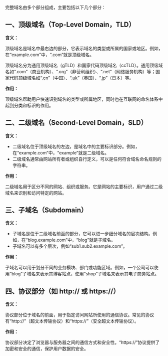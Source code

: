 完整域名由多个部分组成，主要包括以下几个部分：

## 一、顶级域名（Top-Level Domain，TLD）

**含义：**

顶级域名是域名中最右边的部分，它表示域名的类型或所属的国家或地区。例如，在“example.com”中，“.com”就是顶级域名。

顶级域名分为通用顶级域名（gTLD）和国家代码顶级域名（ccTLD）。通用顶级域名如“.com”（商业机构）、“.org”（非营利组织）、“.net”（网络服务机构）等；国家代码顶级域名如“.cn”（中国）、“.uk”（英国）、“.jp”（日本）等。

**作用：**

顶级域名帮助用户快速识别域名的类型或所属地区，同时也在互联网的命名体系中起到分类和标识的作用。

## 二、二级域名（Second-Level Domain，SLD）

**含义：**

- 二级域名位于顶级域名的左边，是域名中的主要标识部分。例如，在“example.com”中，“example”就是二级域名。
- 二级域名通常由网站所有者或组织自行定义，可以是任何符合域名命名规则的字符串。

**作用：**

二级域名用于区分不同的网站、组织或服务。它是网站的主要标识，用户通过二级域名来识别和访问特定的网站。


## 三、子域名（Subdomain）

**含义：**

- 子域名是位于二级域名前面的部分，它可以进一步细分域名的层次结构。例如，在“blog.example.com”中，“blog”就是子域名。
- 子域名可以有多个层次，例如“sub1.sub2.example.com”。

**作用：**

子域名可以用于划分不同的业务模块、部门或功能区域。例如，一个公司可以使用“blog”子域名来表示其博客站点，使用“shop”子域名来表示其电子商务站点。

## 四、协议部分（如 http:// 或 https://）

**含义：**

协议部分位于域名的前面，用于指定访问网站所使用的通信协议。常见的协议有“http://”（超文本传输协议）和“https://”（安全超文本传输协议）。

**作用：**

协议部分决定了浏览器与服务器之间的通信方式和安全性。“https://”协议提供了加密和安全的通信，保护用户数据的安全。
